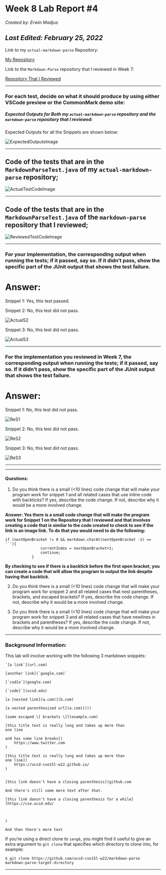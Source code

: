 # **Week 8 Lab Report #4** 

*Created by: Erwin Madjus*

*Last Edited: February 25, 2022*
---

Link to my ```actual-markdown-parse``` Repository:

[My Repository](https://github.com/erwinmadjus/actual-markdown-parse)

Link to the ```Markdown-Parse``` repository that I reviewed in Week 7: 

[Repository That I Reviewed](https://github.com/yih365/markdown-parse/blob/main/MarkdownParse.java)

---

### For each test, decide on what it should produce by using either VSCode preview or the CommonMark demo site: 


##### **Expected Outputs for Both my ```actual-markdown-parse``` repository and the ```markdown-parse``` repository that I reviewed:**

Expected Outputs for all the Snippets are shown below:

![ExpectedOutputsImage](ExpectedOutputsLab4.png)


---

## Code of the tests that are in the ```MarkdownParseTest.java``` of my ```actual-markdown-parse``` repository; 

![ActualTestCodeImage](ActualTestCode.png)


---

## Code of the tests that are in the ```MarkdownParseTest.java``` of the ```markdown-parse``` repository that I reviewed; 


![ReviewedTestCodeImage](ReviewedTestCode.png)

---
### **For your implementation, the corresponding output when running the tests; if it passed, say so. If it didn’t pass, show the specific part of the JUnit output that shows the test failure.**

# Answer:

Snippet 1: Yes, this test passed. 

Snippet 2: No, this test did not pass. 

![ActualS2](ActualS2Fail.png)

Snippet 3: No, this test did not pass. 

![ActualS3](ActualS3Fail.png)

---


### **For the implementation you reviewed in Week 7, the corresponding output when running the tests; if it passed, say so. If it didn’t pass, show the specific part of the JUnit output that shows the test failure.**

# Answer:

Snippet 1: No, this test did not pass. 

![ReS1](ReS1Fail.png)

Snippet 2: No, this test did not pass. 

![ReS2](ReS2Fail.png)

Snippet 3: No, this test did not pass. 

![ReS3](ReS3Fail.png)

--- 

---

#### **Questions:**

1. Do you think there is a small (<10 lines) code change that will make your program work for snippet 1 and all related cases that use inline code with backticks? If yes, describe the code change. If not, describe why it would be a more involved change.


**Answer: Yes there is a small code change that will make the program work for Snippet 1 on the Repository that I reviewed and that involves creating a code that is similar to the code created to check to see if the link is an image link. To do that you would need to do the following:** 

```
if (nextOpenBracket != 0 && markdown.charAt(nextOpenBracket -1) == '`'){   
                currentIndex = nextOpenBracket+1;  
                continue;   
            }
```

**By checking to see if there is a backtick before the first open bracket, you can create a code that will allow the program to output the link despite having that backtick.**

2. Do you think there is a small (<10 lines) code change that will make your program work for snippet 2 and all related cases that nest parentheses, brackets, and escaped brackets? If yes, describe the code change. If not, describe why it would be a more involved change.

3. Do you think there is a small (<10 lines) code change that will make your program work for snippet 3 and all related cases that have newlines in brackets and parentheses? If yes, describe the code change. If not, describe why it would be a more involved change. 

---


### **Background Information:** 

This lab will involve working with the following 3 markdown snippets: 


```
`[a link`](url.com)

[another link](`google.com)`

[`cod[e`](google.com)

[`code]`](ucsd.edu)
```

 
```
[a [nested link](a.com)](b.com)

[a nested parenthesized url](a.com(()))

[some escaped \[ brackets \]](example.com)

```

 
```
[this title text is really long and takes up more than 
one line

and has some line breaks](
    https://www.twitter.com
)

[this title text is really long and takes up more than 
one line](
    https://ucsd-cse15l-w22.github.io/
)


[this link doesn't have a closing parenthesis](github.com

And there's still some more text after that.

[this link doesn't have a closing parenthesis for a while](https://cse.ucsd.edu/



)

And then there's more text

```


If you’re using a direct clone to ```ieng6```, you might find it useful to give an extra argument to ```git clone``` that specifies which directory to clone into, for example:


```
$ git clone https://github.com/ucsd-cse15l-w22/markdown-parse markdown-parse-target-directory
```

--- 
